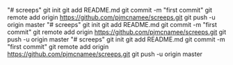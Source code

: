 "# screeps"  git init git add README.md git commit -m "first commit" git remote add origin https://github.com/pjmcnamee/screeps.git git push -u origin master
"# screeps"  git init git add README.md git commit -m "first commit" git remote add origin https://github.com/pjmcnamee/screeps.git git push -u origin master
"# screeps"  git init git add README.md git commit -m "first commit" git remote add origin https://github.com/pjmcnamee/screeps.git git push -u origin master

